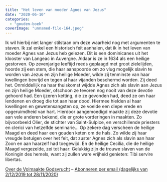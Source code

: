 ```yaml
---
title: "Het leven van moeder Agnes van Jezus"
date: "2020-06-10"
categories: 
  - "gouden-boek"
coverImage: "unnamed-file-164.jpeg"
---
```


Ik wil hierbij niet langer stilstaan om deze waarheid nog met argumenten te staven. Ik zal enkel een historisch feit aanhalen, dat ik in het leven van moeder Agnes van Jezus heb gelezen. Dit is een dominicanes uit het klooster van Langeac in Auvergne. Aldaar is ze in 1634 als een heilige gestorven. Op zevenjarige leeftijd reeds geplaagd met groot zielelijden, hoorde zij een stem, die haar aanspoorde om zo vlug mogelijk slavin te worden van Jezus en zijn heilige Moeder, wilde zij tenminste van haar kwellingen bevrijd en tegen al haar vijanden beschermd worden. Zij deed het. Onmiddellijk na haar thuiskomst wijdde Agnes zich als slavin aan Jezus en zijn heilige Moeder, ofschoon ze tevoren nog nooit van deze devotie gehoord had. Een ijzeren ketting, die ze gevonden had, deed ze om haar lendenen en droeg die tot aan haar dood. Hiermee hielden al haar kwellingen en gewetensangsten op, ze voelde een diepe vrede en opgeruimdheid van hart. Hierdoor aangemoedigd maakte zij deze devotie aan vele anderen bekend, die er grote vorderingen in maakten. Zo bijvoorbeeld Olier, de stichter van Saint-Sulpice, en verschillende priesters en clerici van hetzelfde seminarie… Op zekere dag verscheen de heilige Maagd en deed haar een gouden keten om de hals. Zo wilde zij haar vreugde betuigen over het feit, dat zuster Agnes zich als slavin aan haar Zoon en aan haarzelf had toegewijd. En de heilige Cecilia, die de heilige Maagd vergezelde, zei tot haar: Gelukkig zijn de trouwe slaven van de Koningin des hemels, want zij zullen ware vrijheid genieten: Tibi servire libertas.

[Over de Volmaakte Godsvrucht](/blog/een-jaar-lang-volmaakte-godsvrucht/) – [Abonneren per email (dagelijks van 2/12/2019 tot 28/11/2020)](http://eepurl.com/9RKvX)
